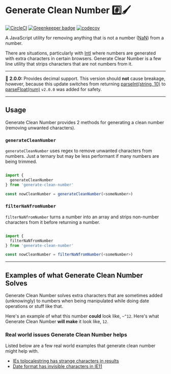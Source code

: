 # Generate Clean Number #️⃣🖌

[![CircleCI](https://circleci.com/gh/yowainwright/generate-clean-number.svg?style=svg)](https://circleci.com/gh/yowainwright/generate-clean-number) [![Greenkeeper badge](https://badges.greenkeeper.io/yowainwright/generate-clean-number.svg?token=9e6575aeed4d6312e467055cb1908beebbac5314e2c55a5dd4437417e5631cde&ts=1550802853168)](https://greenkeeper.io/)
[![codecov](https://codecov.io/gh/yowainwright/generate-clean-number/branch/master/graph/badge.svg)](https://codecov.io/gh/yowainwright/generate-clean-number)

A JavaScript utility for removing anything that is not a number ([NaN](https://developer.mozilla.org/en-US/docs/Web/JavaScript/Reference/Global_Objects/NaN)) from a number.

There are situations, particularly with [Intl](https://developer.mozilla.org/en-US/docs/Web/JavaScript/Reference/Global_Objects/Intl) where numbers are generated with extra characters in certain browsers. Generate Clear Number is a few line utility that strips characters that are not numbers from it.

----

 🎉 **2.0.0:** Provides decimal support. This version should **not** cause breakage, however, because this update switches from returning [parseInt(string, 10)](https://developer.mozilla.org/en-US/docs/Web/JavaScript/Reference/Global_Objects/parseInt) to [parseFloat(num)](https://developer.mozilla.org/en-US/docs/Web/JavaScript/Reference/Global_Objects/parseFloat) `v2.0.0` was added for safety.

----

## Usage

Generate Clean Number provides 2 methods for generating a clean number (removing unwanted characters).

### `generateCleanNumber`

`generateCleanNumber` uses regex to remove unwanted characters from numbers. Just a ternary but may be less performant if many numbers are being trimmed.

```javascript

import {
  generateCleanNumber
} from 'generate-clean-number'

const nowCleanNumber = generateCleanNumber(<someNumber>)

```

### `filterNaNfromNumber`

`filterNaNfromNumber` turns a number into an array and strips non-number characters from it before returning a number.

```javascript

import {
  filterNaNfromNumber
} from 'generate-clean-number'

const nowCleanNumber = filterNaNfromNumber(<someNumber>)

```

----

## Examples of what Generate Clean Number Solves

Generate Clean Number solves extra characters that are sometimes added (unknowingly) to numbers when being manipulated while doing date operations or stuff like that.

Here's an example of what this number **could** look like, `~^12`. Here's what Generate Clean Number **will make** it look like, `12`.

### Real world issues Generate Clean Number helps

Listed below are a few real world examples that generate clean number might help with.

- [IEs tolocalestring has strange characters in results](https://stackoverflow.com/questions/25574963/ies-tolocalestring-has-strange-characters-in-results)
- [Date format has invisible characters in IE11](https://github.com/yahoo/react-intl/issues/201)

